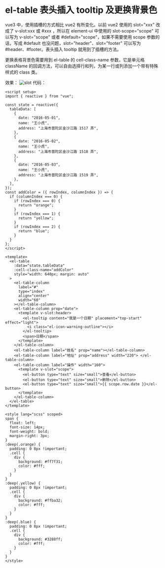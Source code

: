 # el-table 表头插入 tooltip 及更换背景色

vue3 中，使用插槽的方式相比 vue2 有所变化。以前 vue2 使用的 slot="xxx" 改成了 v-slot:xxx 或 #xxx ，所以在 element-ui 中使用的 slot-scope="scope" 可以写为 v-slot="scope" 或者 #default="scope"，如果不需要使用 scope 参数的话，写成 #default 也没问题，slot="header"、slot="footer" 可以写为 #header、#footer。表头插入 tooltip 就用到了插槽的方法。

更换表格背景色需要用到 el-table 的 cell-class-name 参数，它是单元格 className 的回调方法，可以自由选择行和列，为某一行或列添加一个带有特殊样式的 class 类。

效果：
![slot](https://zhang.beer/static/images/slot.png)
代码：

```vue
<script setup>
import { reactive } from "vue";

const state = reactive({
  tableData: [
    {
      date: "2016-05-01",
      name: "王小虎",
      address: "上海市普陀区金沙江路 1517 弄",
    },
    {
      date: "2016-05-02",
      name: "王小虎",
      address: "上海市普陀区金沙江路 1518 弄",
    },
    {
      date: "2016-05-03",
      name: "王小虎",
      address: "上海市普陀区金沙江路 1519 弄",
    },
  ],
});
const addColor = ({ rowIndex, columnIndex }) => {
  if (columnIndex === 0) {
    if (rowIndex === 0) {
      return "orange";
    }
    if (rowIndex === 1) {
      return "yellow";
    }
    if (rowIndex === 2) {
      return "blue";
    }
  }
};
</script>

<template>
  <el-table
    :data="state.tableData"
    :cell-class-name="addColor"
    style="width: 640px; margin: auto"
  >
    <el-table-column
      label="#"
      type="index"
      align="center"
      width="60"
    ></el-table-column>
    <el-table-column prop="date">
      <template v-slot:header>
        <el-tooltip content="我是一个日期" placement="top-start" effect="light">
          <i class="el-icon-warning-outline"></i>
        </el-tooltip>
        <span>日期</span>
      </template>
    </el-table-column>
    <el-table-column label="姓名" prop="name"></el-table-column>
    <el-table-column label="地址" prop="address" width="220"> </el-table-column>
    <el-table-column label="操作" width="160">
      <template v-slot="scope">
        <el-button type="text" size="small">查看</el-button>
        <el-button type="text" size="small">删除</el-button>
        <el-button type="text" size="small">{{ scope.row.date }}</el-button>
      </template>
    </el-table-column>
  </el-table>
</template>

<style lang="scss" scoped>
span {
  float: left;
  font-size: 14px;
  font-weight: bold;
  margin-right: 3px;
}
:deep(.orange) {
  padding: 0 8px !important;
  .cell {
    div {
      background: #ff7f31;
      color: #fff;
    }
  }
}
:deep(.yellow) {
  padding: 0 8px !important;
  .cell {
    div {
      background: #ffba32;
      color: #fff;
    }
  }
}
:deep(.blue) {
  padding: 0 8px !important;
  .cell {
    div {
      background: #3288ff;
      color: #fff;
    }
  }
}
</style>
```
